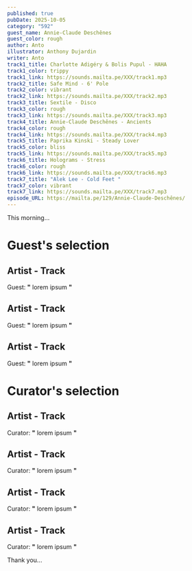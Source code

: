 ```yaml
---
published: true
pubDate: 2025-10-05
category: "592"
guest_name: Annie-Claude Deschênes
guest_color: rough
author: Anto
illustrator: Anthony Dujardin
writer: Anto
track1_title: Charlotte Adigéry & Bolis Pupul - HAHA
track1_color: trippy
track1_link: https://sounds.mailta.pe/XXX/track1.mp3
track2_title: Safe Mind - 6' Pole
track2_color: vibrant
track2_link: https://sounds.mailta.pe/XXX/track2.mp3
track3_title: Sextile - Disco
track3_color: rough
track3_link: https://sounds.mailta.pe/XXX/track3.mp3
track4_title: Annie-Claude Deschênes - Ancients
track4_color: rough
track4_link: https://sounds.mailta.pe/XXX/track4.mp3
track5_title: Paprika Kinski - Steady Lover
track5_color: bliss
track5_link: https://sounds.mailta.pe/XXX/track5.mp3
track6_title: Holograms - Stress
track6_color: rough
track6_link: https://sounds.mailta.pe/XXX/track6.mp3
track7_title: "Alek Lee - Cold Feet "
track7_color: vibrant
track7_link: https://sounds.mailta.pe/XXX/track7.mp3
episode_URL: https://mailta.pe/129/Annie-Claude-Deschênes/
---
```

This morning... 
 # Guest's selection 
 ## Artist - Track 
 Guest: **"** lorem ipsum **"** 
 ## Artist - Track 
 Guest: **"** lorem ipsum **"** 
 ## Artist - Track 
 Guest: **"** lorem ipsum **"** 
 # Curator's selection 
 ## Artist - Track 
 Curator: **"** lorem ipsum **"** 
 ## Artist - Track 
 Curator: **"** lorem ipsum **"** 
 ## Artist - Track 
 Curator: **"** lorem ipsum **"** 
 ## Artist - Track 
 Curator: **"** lorem ipsum **"** 

 Thank you... 
